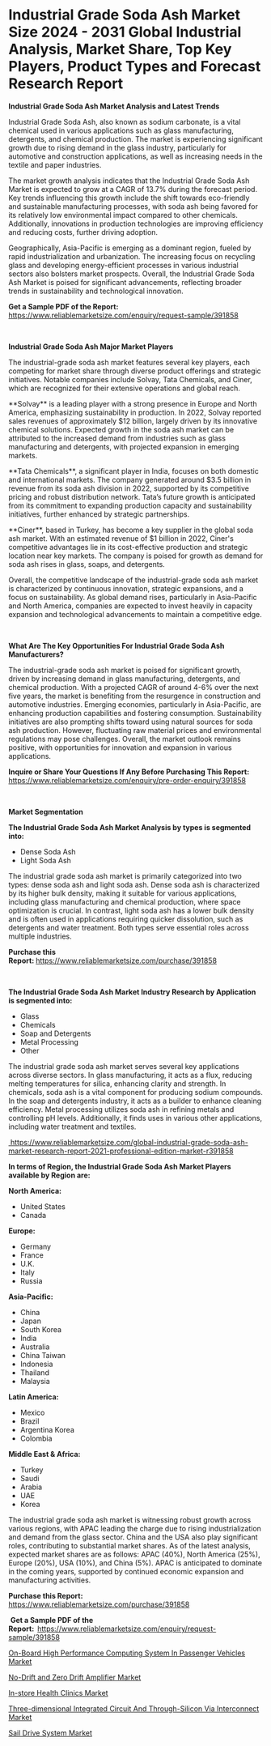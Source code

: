 <p><h1>Industrial Grade Soda Ash Market Size 2024 - 2031 Global Industrial Analysis, Market Share, Top Key Players, Product Types and Forecast Research Report</h1></p><p><strong>Industrial Grade Soda Ash Market Analysis and Latest Trends</strong></p>
<p><p>Industrial Grade Soda Ash, also known as sodium carbonate, is a vital chemical used in various applications such as glass manufacturing, detergents, and chemical production. The market is experiencing significant growth due to rising demand in the glass industry, particularly for automotive and construction applications, as well as increasing needs in the textile and paper industries.</p><p>The market growth analysis indicates that the Industrial Grade Soda Ash Market is expected to grow at a CAGR of 13.7% during the forecast period. Key trends influencing this growth include the shift towards eco-friendly and sustainable manufacturing processes, with soda ash being favored for its relatively low environmental impact compared to other chemicals. Additionally, innovations in production technologies are improving efficiency and reducing costs, further driving adoption.</p><p>Geographically, Asia-Pacific is emerging as a dominant region, fueled by rapid industrialization and urbanization. The increasing focus on recycling glass and developing energy-efficient processes in various industrial sectors also bolsters market prospects. Overall, the Industrial Grade Soda Ash Market is poised for significant advancements, reflecting broader trends in sustainability and technological innovation.</p></p>
<p><strong>Get a Sample PDF of the Report:&nbsp;</strong> <a href="https://www.reliablemarketsize.com/enquiry/request-sample/391858?utm_campaign=1778&utm_medium=2&utm_source=Github&utm_content=ia&utm_term=26102024&utm_id=industrial-grade-soda-ash">https://www.reliablemarketsize.com/enquiry/request-sample/391858</a></p>
<p>&nbsp;</p>
<p><strong>Industrial Grade Soda Ash Major Market Players</strong></p>
<p><p>The industrial-grade soda ash market features several key players, each competing for market share through diverse product offerings and strategic initiatives. Notable companies include Solvay, Tata Chemicals, and Ciner, which are recognized for their extensive operations and global reach.</p><p>**Solvay** is a leading player with a strong presence in Europe and North America, emphasizing sustainability in production. In 2022, Solvay reported sales revenues of approximately $12 billion, largely driven by its innovative chemical solutions. Expected growth in the soda ash market can be attributed to the increased demand from industries such as glass manufacturing and detergents, with projected expansion in emerging markets.</p><p>**Tata Chemicals**, a significant player in India, focuses on both domestic and international markets. The company generated around $3.5 billion in revenue from its soda ash division in 2022, supported by its competitive pricing and robust distribution network. Tata’s future growth is anticipated from its commitment to expanding production capacity and sustainability initiatives, further enhanced by strategic partnerships.</p><p>**Ciner**, based in Turkey, has become a key supplier in the global soda ash market. With an estimated revenue of $1 billion in 2022, Ciner's competitive advantages lie in its cost-effective production and strategic location near key markets. The company is poised for growth as demand for soda ash rises in glass, soaps, and detergents.</p><p>Overall, the competitive landscape of the industrial-grade soda ash market is characterized by continuous innovation, strategic expansions, and a focus on sustainability. As global demand rises, particularly in Asia-Pacific and North America, companies are expected to invest heavily in capacity expansion and technological advancements to maintain a competitive edge.</p></p>
<p>&nbsp;</p>
<p><strong>What Are The Key Opportunities For Industrial Grade Soda Ash Manufacturers?</strong></p>
<p><p>The industrial-grade soda ash market is poised for significant growth, driven by increasing demand in glass manufacturing, detergents, and chemical production. With a projected CAGR of around 4-6% over the next five years, the market is benefiting from the resurgence in construction and automotive industries. Emerging economies, particularly in Asia-Pacific, are enhancing production capabilities and fostering consumption. Sustainability initiatives are also prompting shifts toward using natural sources for soda ash production. However, fluctuating raw material prices and environmental regulations may pose challenges. Overall, the market outlook remains positive, with opportunities for innovation and expansion in various applications.</p></p>
<p><strong>Inquire or Share Your Questions If Any Before Purchasing This Report:</strong> <a href="https://www.reliablemarketsize.com/enquiry/pre-order-enquiry/391858?utm_campaign=1778&utm_medium=2&utm_source=Github&utm_content=ia&utm_term=26102024&utm_id=industrial-grade-soda-ash">https://www.reliablemarketsize.com/enquiry/pre-order-enquiry/391858</a></p>
<p>&nbsp;</p>
<p><strong>Market Segmentation</strong></p>
<p><strong>The Industrial Grade Soda Ash Market Analysis by types is segmented into:</strong></p>
<p><ul><li>Dense Soda Ash</li><li>Light Soda Ash</li></ul></p>
<p><p>The industrial grade soda ash market is primarily categorized into two types: dense soda ash and light soda ash. Dense soda ash is characterized by its higher bulk density, making it suitable for various applications, including glass manufacturing and chemical production, where space optimization is crucial. In contrast, light soda ash has a lower bulk density and is often used in applications requiring quicker dissolution, such as detergents and water treatment. Both types serve essential roles across multiple industries.</p></p>
<p><strong>Purchase this Report:&nbsp;</strong><a href="https://www.reliablemarketsize.com/purchase/391858?utm_campaign=1778&utm_medium=2&utm_source=Github&utm_content=ia&utm_term=26102024&utm_id=industrial-grade-soda-ash">https://www.reliablemarketsize.com/purchase/391858</a></p>
<p>&nbsp;</p>
<p><strong>The Industrial Grade Soda Ash Market Industry Research by Application is segmented into:</strong></p>
<p><ul><li>Glass</li><li>Chemicals</li><li>Soap and Detergents</li><li>Metal Processing</li><li>Other</li></ul></p>
<p><p>The industrial grade soda ash market serves several key applications across diverse sectors. In glass manufacturing, it acts as a flux, reducing melting temperatures for silica, enhancing clarity and strength. In chemicals, soda ash is a vital component for producing sodium compounds. In the soap and detergents industry, it acts as a builder to enhance cleaning efficiency. Metal processing utilizes soda ash in refining metals and controlling pH levels. Additionally, it finds uses in various other applications, including water treatment and textiles.</p></p>
<p><a href="https://www.reliablemarketsize.com/global-industrial-grade-soda-ash-market-research-report-2021-professional-edition-market-r391858?utm_campaign=1778&utm_medium=2&utm_source=Github&utm_content=ia&utm_term=26102024&utm_id=industrial-grade-soda-ash">&nbsp;https://www.reliablemarketsize.com/global-industrial-grade-soda-ash-market-research-report-2021-professional-edition-market-r391858</a></p>
<p><strong>In terms of Region, the Industrial Grade Soda Ash Market Players available by Region are:</strong></p>
<p>
    <p> <strong> North America: </strong>
        <ul>
            <li>United States</li>
            <li>Canada</li>
        </ul>
        </p> 
    <p> <strong> Europe: </strong>
        <ul>
            <li>Germany</li>
            <li>France</li>
            <li>U.K.</li>
            <li>Italy</li>
            <li>Russia</li>
        </ul>
        </p> 
    <p> <strong> Asia-Pacific: </strong>
        <ul>
            <li>China</li>
            <li>Japan</li>
            <li>South Korea</li>
            <li>India</li>
            <li>Australia</li>
            <li>China Taiwan</li>
            <li>Indonesia</li>
            <li>Thailand</li>
            <li>Malaysia</li>
        </ul>
        </p> 
    <p> <strong> Latin America: </strong>
        <ul>
            <li>Mexico</li>
            <li>Brazil</li>
            <li>Argentina Korea</li>
            <li>Colombia</li>
        </ul>
        </p> 
    <p> <strong> Middle East & Africa: </strong>
        <ul>
            <li>Turkey</li>
            <li>Saudi</li>
            <li>Arabia</li>
            <li>UAE</li>
            <li>Korea</li>
        </ul>
    </p>
    </p>
<p><p>The industrial grade soda ash market is witnessing robust growth across various regions, with APAC leading the charge due to rising industrialization and demand from the glass sector. China and the USA also play significant roles, contributing to substantial market shares. As of the latest analysis, expected market shares are as follows: APAC (40%), North America (25%), Europe (20%), USA (10%), and China (5%). APAC is anticipated to dominate in the coming years, supported by continued economic expansion and manufacturing activities.</p></p>
<p><strong>Purchase this Report: </strong><a href="https://www.reliablemarketsize.com/purchase/391858?utm_campaign=1778&utm_medium=2&utm_source=Github&utm_content=ia&utm_term=26102024&utm_id=industrial-grade-soda-ash">https://www.reliablemarketsize.com/purchase/391858</a></p>
<p>&nbsp;<strong>Get a Sample PDF of the Report:&nbsp;&nbsp;</strong><a href="https://www.reliablemarketsize.com/enquiry/request-sample/391858?utm_campaign=1778&utm_medium=2&utm_source=Github&utm_content=ia&utm_term=26102024&utm_id=industrial-grade-soda-ash">https://www.reliablemarketsize.com/enquiry/request-sample/391858</a></p>
<p><strong></strong></p>
<p><p><a href="https://www.linkedin.com/pulse/on-board-high-performance-computing-system-passenger-vehicles-mwpnc?utm_campaign=1778&utm_medium=2&utm_source=Github&utm_content=ia&utm_term=26102024&utm_id=industrial-grade-soda-ash">On-Board High Performance Computing System In Passenger Vehicles Market</a></p><p><a href="https://www.linkedin.com/pulse/no-drift-zero-drift-amplifier-market-size-segmentation-5jmdc?utm_campaign=1778&utm_medium=2&utm_source=Github&utm_content=ia&utm_term=26102024&utm_id=industrial-grade-soda-ash">No-Drift and Zero Drift Amplifier Market</a></p><p><a href="https://www.linkedin.com/pulse/in-store-health-clinics-market-ecosystem-competitive-landscape-uahwf?utm_campaign=1778&utm_medium=2&utm_source=Github&utm_content=ia&utm_term=26102024&utm_id=industrial-grade-soda-ash">In-store Health Clinics Market</a></p><p><a href="https://www.linkedin.com/pulse/surfing-three-dimensional-integrated-circuit-through-silicon-kpyac?utm_campaign=1778&utm_medium=2&utm_source=Github&utm_content=ia&utm_term=26102024&utm_id=industrial-grade-soda-ash">Three-dimensional Integrated Circuit And Through-Silicon Via Interconnect Market</a></p><p><a href="https://issuu.com/reportprime-2/docs/sail-drive-system-market-size-2030._1610898836b648?utm_campaign=1778&utm_medium=2&utm_source=Github&utm_content=ia&utm_term=26102024&utm_id=industrial-grade-soda-ash">Sail Drive System Market</a></p></p>